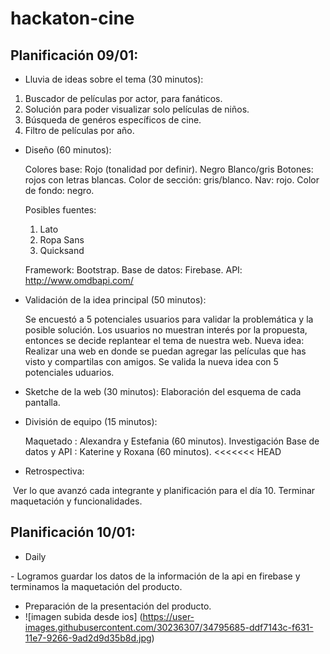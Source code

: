 # hackaton-cine

## Planificación 09/01:

+ Lluvia de ideas sobre el tema (30 minutos):
 1. Buscador de películas por actor, para fanáticos.
 2. Solución para poder visualizar solo películas de niños.
 3. Búsqueda de genéros específicos de cine.
 4. Filtro de películas por año.

+ Diseño (60 minutos):

    Colores base: Rojo (tonalidad por definir).
                  Negro
                  Blanco/gris
    Botones: rojos con letras blancas.
    Color de sección: gris/blanco.
    Nav: rojo.
    Color de fondo: negro.

    Posibles fuentes:
    1. Lato
    2. Ropa Sans
    3. Quicksand
    
    Framework: Bootstrap.
    Base de datos: Firebase.
    API: http://www.omdbapi.com/

+ Validación de la idea principal (50 minutos):

  Se encuestó a 5 potenciales usuarios para validar la problemática y la posible solución.
  Los usuarios no muestran interés por la propuesta, entonces se decide replantear el tema de nuestra web.
  Nueva idea: Realizar una web en donde se puedan agregar las películas que has visto y compartilas con amigos.
  Se valida la nueva idea con 5 potenciales uduarios.

+ Sketche de la web (30 minutos):
  Elaboración del esquema de cada pantalla.

+ División de equipo (15 minutos):

  Maquetado : Alexandra y Estefania (60 minutos).
  Investigación Base de datos y API : Katerine y Roxana (60 minutos).
<<<<<<< HEAD
  
+ Retrospectiva:

  Ver lo que avanzó cada integrante y planificación para el día 10. Terminar maquetación y funcionalidades.
   
  ## Planificación 10/01:
  
 + Daily
 
 - Logramos guardar los datos de la información de la api en firebase y terminamos la maquetación del producto.
 - Preparación de la presentación del producto.
-  ![imagen subida desde ios] (https://user-images.githubusercontent.com/30236307/34795685-ddf7143c-f631-11e7-9266-9ad2d9d35b8d.jpg)




